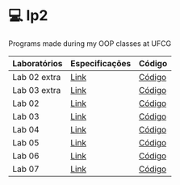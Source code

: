 # 💻 lp2
Programs made during my OOP classes at UFCG

Laboratórios | Especificações | Código
-- | -- | --
Lab 02 extra | [Link](https://docs.google.com/document/d/e/2PACX-1vS7OjnYVqVtXVjk1NPg8Fa3HIItjMjPpC0MIOx5IXO9pZlfxnnUebwedtc-bUqrx0QXJGTJk5ZuyWNi/pub) | [Código](./Laboratorios/lab2-extra)
Lab 03 extra | [Link](https://docs.google.com/document/d/e/2PACX-1vSK36b6gGlXBi6cW0REDvxYajP18WXk7OrgHPNljpV-epQgIuIkZM0eepMtR_rO-_DVlbVSiTFzrJV6/pub) | [Código](./Laboratorios/lab3-extra)
Lab 02 | [Link](https://docs.google.com/document/d/1IrHJo41u2EAfmczhK5wz6mkB20V8HWDfu2Z6cPF84RE/edit) | [Código](./Laboratorios/lab2)
Lab 03 | [Link](https://docs.google.com/document/d/1QhY3NhU7vOoU_lw7_WJrKYZArz2yzA0dpoPrFMsPmHM/edit) | [Código](./Laboratorios/lab3)
Lab 04 | [Link](https://docs.google.com/document/d/1Y0kDI_gyY9HXqo7IDSwEd0RarH_FPvGv3Ogs5LayfIk/edit) | [Código](./Laboratorios/lab4)
Lab 05 | [Link](https://docs.google.com/document/d/17hAlr7XmbsPBuuvTUVm50mWJqgGxtKMmyT--r1Ly-Xw/edit) | [Código](./Laboratorios/lab5)
Lab 06 | [Link](https://docs.google.com/document/d/1CYqenLqalQ6bR8hYsCpPqcjugVJFHmjU09DxB9CS9Bo/edit) | [Código](./Laboratorios/lab6)
Lab 07 | [Link](https://docs.google.com/document/u/1/d/e/2PACX-1vQr1u6oM_Bms7BTv1EP4krNhrfXaVoai5yoErdED6V_Clhvqq9WHBrD6Oc8UluMKkoNsSAeusBVOC-8/pub#h.jzjbwyt91cvb) | [Código](./Laboratorios/lab7)